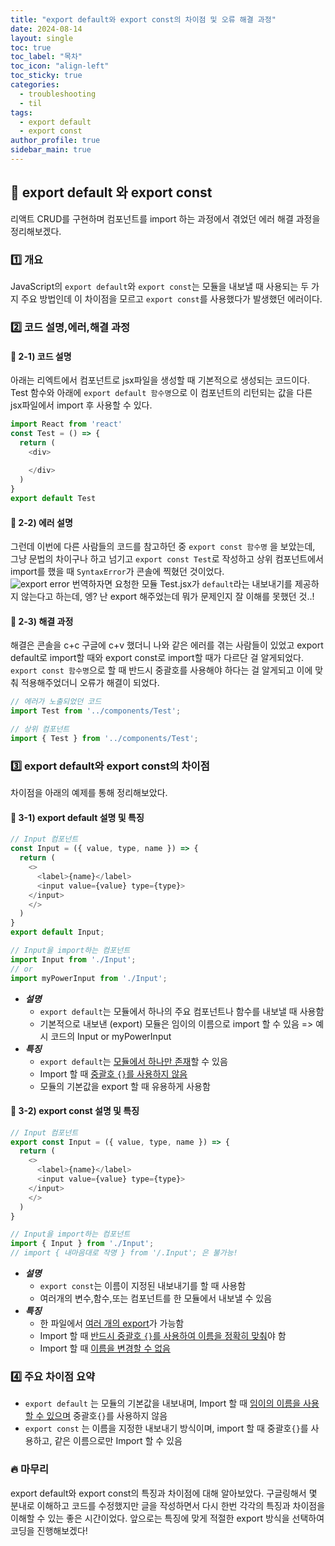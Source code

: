 ```yaml
---
title: "export default와 export const의 차이점 및 오류 해결 과정"
date: 2024-08-14
layout: single
toc: true
toc_label: "목차"
toc_icon: "align-left"
toc_sticky: true
categories:  
  - troubleshooting
  - til
tags:
  - export default
  - export const
author_profile: true
sidebar_main: true
---
```


## :ledger: export default 와 export const 
리액트 CRUD를 구현하며 컴포넌트를 import 하는 과정에서 겪었던 에러 해결 과정을 정리해보겠다.

### :one: 개요
JavaScript의 `export default`와 `export const`는 모듈을 내보낼 때 사용되는 두 가지 주요 방법인데 이 차이점을 모르고 `export const`를 사용했다가 발생했던 에러이다.
 
### :two: 코드 설명,에러,해결 과정
#### :pushpin: 2-1) 코드 설명
아래는 리엑트에서 컴포넌트로 jsx파일을 생성할 때 기본적으로 생성되는 코드이다. Test 함수와 아래에 `export default 함수명`으로 이 컴포넌트의 리턴되는 값을 다른 jsx파일에서 import 후 사용할 수 있다.

```javascript
import React from 'react'
const Test = () => {
  return (
    <div>
      
    </div>
  )
}
export default Test
```

#### :pushpin: 2-2) 에러 설명
그런데 이번에 다른 사람들의 코드를 참고하던 중 `export const 함수명` 을 보았는데, 그냥 문법의 차이구나 하고 넘기고 `export const Test`로 작성하고 상위 컴포넌트에서 import를 했을 때 `SyntaxError`가 콘솔에 찍혔던 것이었다.<br/>
![export error](https://github.com/user-attachments/assets/01b59f64-6d28-456a-a84d-c51f12f299f3)
번역하자면 요청한 모듈 Test.jsx가 `default`라는 내보내기를 제공하지 않는다고 하는데, 엥? 난 export 해주었는데 뭐가 문제인지 잘 이해를 못했던 것..!

#### :pushpin: 2-3) 해결 과정
해결은 콘솔을 c+c 구글에 c+v 했더니 나와 같은 에러를 겪는 사람들이 있었고 export default로 import할 때와 export const로 import할 때가 다르단 걸 알게되었다. `export const 함수명`으로 할 때 반드시 중괄호를 사용해야 하다는 걸 알게되고 이에 맞춰 적용해주었더니 오류가 해결이 되었다.
```javascript
// 에러가 노출되었던 코드
import Test from '../components/Test';

// 상위 컴포넌트
import { Test } from '../components/Test';
```

### :three: export default와 export const의 차이점
차이점을 아래의 예제를 통해 정리해보았다.

#### :pushpin: 3-1) export default 설명 및 특징
```javascript
// Input 컴포넌트
const Input = ({ value, type, name }) => {
  return (
    <>
      <label>{name}</label>
      <input value={value} type={type}>
    </input>
    </>
  )
}
export default Input;

// Input을 import하는 컴포넌트
import Input from './Input';
// or
import myPowerInput from './Input';
```
- ***설명***
  - `export default`는 모듈에서 하나의 주요 컴포넌트나 함수를 내보낼 때 사용함
  - 기본적으로 내보낸 (export) 모듈은 임이의 이름으로 import 할 수 있음 => 예시 코드의 Input or myPowerInput
- ***특징***
  - `export default`는 <u>모듈에서 하나만 존재</u>할 수 있음
  - Import 할 때 <u>중괄호 `{}`를 사용하지 않음</u>
  - 모듈의 기본값을 export 할 때 유용하게 사용함

#### :pushpin: 3-2) export const 설명 및 특징
```javascript
// Input 컴포넌트
export const Input = ({ value, type, name }) => {
  return (
    <>
      <label>{name}</label>
      <input value={value} type={type}>
    </input>
    </>
  )
}

// Input을 import하는 컴포넌트
import { Input } from './Input';
// import { 내마음대로 작명 } from '/.Input'; 은 불가능!
```
- ***설명***
  - `export const`는 이름이 지정된 내보내기를 할 때 사용함
  - 여러개의 변수,함수,또는 컴포넌트를 한 모듈에서 내보낼 수 있음
- ***특징***
  - 한 파일에서 <u>여러 개의 export</u>가 가능함
  - Import 할 때 <u>반드시 중괄호 `{}`를 사용하여 이름을 정확히 맞춰</u>야 함
  - Import 할 때 <u>이름을 변경할 수 없음</u>

### :four: 주요 차이점 요약
- `export default` 는 모듈의 기본값을 내보내며, Import 할 때 <u>임이의 이름을 사용할 수 있으며</u> 중괄호`{}`를 사용하지 않음
- `export const` 는 이름을 지정한 내보내기 방식이며, import 할 때 중괄호`{}`를 사용하고, 같은 이름으로만 Import 할 수 있음 

### :fire: 마무리
export default와 export const의 특징과 차이점에 대해 알아보았다. 구글링해서 몇 분내로 이해하고 코드를 수정했지만 글을 작성하면서 다시 한번 각각의 특징과 차이점을 이해할 수 있는 좋은 시간이었다. 앞으로는 특징에 맞게 적절한 export 방식을 선택하여 코딩을 진행해보겠다!